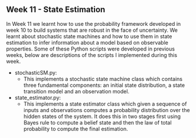 ## Week 11 - State Estimation

In Week 11 we learnt how to use the probability framework developed in week 10 to build systems that are robust in the face of uncertainty. We learnt about stochastic state machines and how to use them in state estimation to infer information about a model based on observable properties. Some of these Python scripts were developed in previous weeks, below are descriptions of the scripts I implemented during this week. 

*  stochasticSM.py:
	*  This implements a stochastic state machine class which contains three fundamental components: an initial state distribution, a state transition model and an observation model. 
*  state_estimator.py:
	*  This implements a state estimator class which given a sequence of inputs and observations computes a probability distribution over the hidden states of the system. It does this in two stages first using Bayes rule to compute a belief state and then the law of total probability to compute the final estimation. 